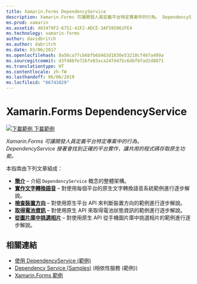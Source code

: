 ```yaml
---
title: Xamarin.Forms DependencyService
description: Xamarin.Forms 可讓開發人員定義平台特定專案中的行為。 DependencyService 接著會找到正確的平台實作，讓共用的程式碼存取原生功能。
ms.prod: xamarin
ms.assetid: 403479F2-6751-41F2-ADCE-3AF595062FE4
ms.technology: xamarin-forms
author: davidbritch
ms.author: dabritch
ms.date: 03/06/2017
ms.openlocfilehash: 8a56ca7fcb6bfb6d463d1830e53210cf46fa499a
ms.sourcegitcommit: d3f48bfe72bfe03aca247d47bc64bfbfad1d8071
ms.translationtype: HT
ms.contentlocale: zh-TW
ms.lasthandoff: 06/06/2019
ms.locfileid: "66741029"
---
```

# <a name="xamarinforms-dependencyservice"></a>Xamarin.Forms DependencyService

[![下載範例](~/media/shared/download.png) 下載範例](https://developer.xamarin.com/samples/xamarin-forms/UsingDependencyService/)

_Xamarin.Forms 可讓開發人員定義平台特定專案中的行為。DependencyService 接著會找到正確的平台實作，讓共用的程式碼存取原生功能。_

本指南由下列文章組成：

- **[簡介](introduction.md)** &ndash; 介紹 `DependencyService` 概念的整體架構。
- **[實作文字轉換語音](text-to-speech.md)** &ndash; 對使用每個平台的原生文字轉換語音系統範例進行逐步解說。
- **[檢查裝置方向](device-orientation.md)** &ndash; 對使用原生平台 API 來判斷裝置方向的範例進行逐步解說。
- **[取得電池資訊](battery-info.md)** &ndash; 對使用原生 API 來取得電池狀態資訊的範例進行逐步解說。
- **[從圖片庫中挑選相片](photo-picker.md)** &ndash; 對使用原生 API 從手機圖片庫中挑選相片的範例進行逐步解說。


## <a name="related-links"></a>相關連結

- [使用 DependencyService (範例)](https://developer.xamarin.com/samples/xamarin-forms/UsingDependencyService/)
- [Dependency Service (Samples)](https://developer.xamarin.com/samples/xamarin-forms/DependencyService/) (相依性服務 (範例))
- [Xamarin.Forms 範例](https://github.com/xamarin/xamarin-forms-samples)
